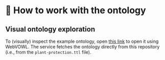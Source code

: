 # :page_with_curl: How to work with the ontology

## Visual ontology exploration

To (visually) inspect the example ontology, open [this link](https://service.tib.eu/webvowl/#iri=https://raw.githubusercontent.com/blw-ofag-ufag/ontology/refs/heads/main/plant-protection.ttl) to open it using WebVOWL. The service fetches the ontology directly from this repository (i.e., from the `plant-protection.ttl` file).